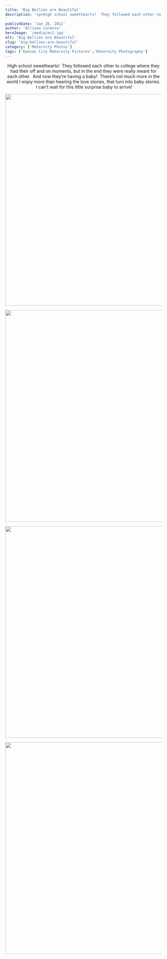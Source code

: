 ```yaml
---
title: 'Big Bellies are Beautiful'
description: '<p>High school sweethearts!  They followed each other to college where they had their off and on moments, but in the [&hellip;]</p>
'
publishDate: 'Jan 26, 2012'
author: 'Allison Carenza'
heroImage: '/media/mc2.jpg'
alt: 'Big Bellies are Beautiful'
slug: 'big-bellies-are-beautiful'
category: ['Maternity Photos']
tags: ['Kansas City Maternity Pictures','Maternity Photography']
---
```


<p style="text-align: center;">
<p style="text-align: center;">High school sweethearts!  They followed each other to college where they had their off and on moments, but in the end they were really meant for each other.  And now they&#8217;re having a baby!  There&#8217;s not much more in the world I enjoy more than hearing the love stories, that turn into baby stories.  I can&#8217;t wait for this little surprise baby to arrive!</p>
<p style="text-align: center;"><img class="aligncenter size-full wp-image-3920" title="mc2" src="/media/mc2.jpg" alt="" width="930" height="680" srcset="/media/mc2.jpg 930w, /media/mc2-300x219.jpg 300w, /media/mc2-768x562.jpg 768w" sizes="(max-width: 930px) 100vw, 930px" /></p>
<p style="text-align: center;">
<p style="text-align: center;"><img class="aligncenter size-full wp-image-3919" title="mc1" src="/media/mc1.jpg" alt="" width="930" height="680" srcset="/media/mc1.jpg 930w, /media/mc1-300x219.jpg 300w, /media/mc1-768x562.jpg 768w" sizes="(max-width: 930px) 100vw, 930px" /></p>
<p style="text-align: center;">
<p style="text-align: center;"><img class="aligncenter size-full wp-image-3921" title="mc3" src="/media/mc3.jpg" alt="" width="930" height="680" srcset="/media/mc3.jpg 930w, /media/mc3-300x219.jpg 300w, /media/mc3-768x562.jpg 768w" sizes="(max-width: 930px) 100vw, 930px" /></p>
<p style="text-align: center;">
<p style="text-align: center;"><img class="aligncenter size-full wp-image-3922" title="mc4" src="/media/mc4.jpg" alt="" width="930" height="680" srcset="/media/mc4.jpg 930w, /media/mc4-300x219.jpg 300w, /media/mc4-768x562.jpg 768w" sizes="(max-width: 930px) 100vw, 930px" /></p>
